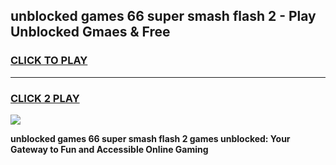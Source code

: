 
## unblocked games 66 super smash flash 2 - Play Unblocked Gmaes & Free
<h3>
<a href="https://news.freeplayer.one?title=unblocked_games_66_super_smash_flash_2&ref=23F">CLICK TO PLAY</a></h3>
<hr>

<h3>
<a href="https://news.freeplayer.one?title=unblocked_games_66_super_smash_flash_2&ref=23F">CLICK 2 PLAY</a>
  
</h3>

<a href="https://news.freeplayer.one?title=unblocked_games_66_super_smash_flash_2&ref=23F/"><img src="https://clearcache.store/games.png"></a>


**unblocked games 66 super smash flash 2 games unblocked: Your Gateway to Fun and Accessible Online Gaming**
